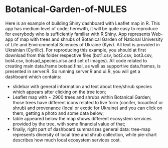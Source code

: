 # Botanical-Garden-of-NULES
Here is an example of building Shiny dashboard with Leaflet map in R. This app has medium level of code; herewith, it will be quite easy to reproduce for everybody who is sufficiently familiar with R Shiny.
App represents Web-app of map with trees and shrubs of Botanical Garden of National University of Life and Environmental Sciences of Ukraine (Kyiv). All text is provided in Ukrainian (Cyrillic).
For reproducing this example, you should at first download from this folder respective files (bot1.csv, bot2.csv, bot3.csv, bot4.csv, botsad_species.xlsx and set of images).
All code related to creating main data.frame botsad.final, as well as supportive data.frames, is presented in server.R.
So running server.R and ui.R, you will get a dashboard which contains:
- slidebar with general information and text about tree/shrub species which appears after clicking on the tree icon;
- Leaflet map with ~ 2900 trees and shrubs within Botanical Garden; those trees have different icons related to live form (conifer, broadleaf or shrub) and provenance (local or exotic for Ukraine) and you can click on them, getting a photo and some data below;
- table appeared below the map shows different ecosystem services provided by the tree, with some financial value of that;
- finally, right part of dashboard summarizes general data: tree-map represents diversity of local tree and shrub collection, while pie-chart describes how much local ecosystem services cost.
